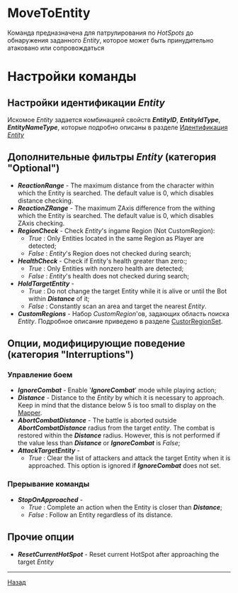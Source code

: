 # **MoveToEntity**
Команда предназначена для патрулирования по *HotSpots* до обнаружения заданного *Entity*, которое может быть принудительно атаковано или сопровождаться

# **Настройки команды**
## **Настройки идентификации *Entity***
Искомое *Entity* задается комбинацией свойств ***EntityID***, ***EntityIdType***, ***EntityNameType***, которые подробно описаны в разделе [Идентификация *Entity*](../../General/EntityIdentification.md)


## **Дополнительные фильтры *Entity* (категория "Optional")**

- ***ReactionRange*** - The maximum distance from the character within which the Entity is searched. The default value is 0, which disables distance checking.
- ***ReactionZRange*** - The maximum ZAxis difference from the withing which the Entity is searched. The default value is 0, which disables ZAxis checking.
- ***RegionCheck*** - Check *Entity*'s ingame Region (Not CustomRegion):
  + *True* : Only Entities located in the same Region as Player are detected;
  + *False* : *Entity*'s Region does not checked during search;
- ***HealthCheck*** - Check if Entity's health greater than zero:;
  + *True* : Only Entities with nonzero health are detected;
  + *False* : *Entity*'s health does not checked during search;
- ***HoldTargetEntity*** - 
   + *True* : Do not change the target Entity while it is alive or until the Bot within ***Distance*** of it;
   + *False* : Constantly scan an area and target the nearest *Entity*.
- ***CustomRegions*** - Набор *CustomRegion*'ов, задающих область поиска *Entity*. Подробное описание приведено в разделе [CustorRegionSet](../../General/CustorRegionSet-RU.md).

## **Опции, модифицирующие поведение (категория "Interruptions")**
### **Управление боем**
- ***IgnoreCombat*** - Enable '***IgnoreCombat***' mode while playing action;
- ***Distance*** - Distance to the *Entity* by which it is necessary to approach. Keep in mind that the distance below 5 is too small to display on the [Mapper](../../Patches/Mapper/Mapper-RU.md).
- ***AbortCombatDistance*** - The battle is aborted outside ***AbortCombatDistance*** radius from the target *entity*. The combat is restored within the ***Distance*** radius. However, this is not performed if the value less than ***Distance*** or ***IgnoreCombat*** is *False*;
- ***AttackTargetEntity*** - 
  + *True* : Clear the list of attackers and attack the target Entity when it is approached. This option is ignored if ***IgnoreCombat*** does not set.
### **Прерывание команды**
- ***StopOnApproached*** - 
  + *True* : Complete an action when the Entity is closer than ***Distance***;
  + *False* : Follow an Entity regardless of its distance.

## **Прочие опции**
- ***ResetCurrentHotSpot*** - Reset current HotSpot after approaching the target *Entity*

---

<a href="javascript:history.back()">Назад</a>